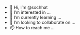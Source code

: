 - 👋 Hi, I’m @sochhat
- 👀 I’m interested in ...
- 🌱 I’m currently learning ...
- 💞️ I’m looking to collaborate on ...
- 📫 How to reach me ...

<!---
sochhat/sochhat is a ✨ special ✨ repository because its `README.md` (this file) appears on your GitHub profile.
You can click the Preview link to take a look at your changes.
--->
